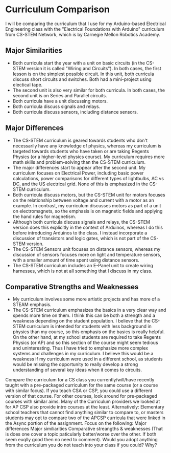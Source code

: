 # Curriculum Comparison
I will be comparing the curriculum that I use for my Arduino-based Electrical Engineering class with the "Electrical Foundations with Arduino" curriculum from CS-STEM Network, which is by Carnegie Mellon Robotics Academy.

## Major Similarities
* Both curricula start the year with a unit on basic circuits (in the CS-STEM version it is called "Wiring and Circuits"). In both cases, the first lesson is on the simplest possible circuit. In this unit, both curricula discuss short circuits and switches. Both had a mini-project using electical tape.
* The second unit is also very similar for both curricula. In both cases, the second unit is on Series and Parallel circuits.
* Both curricula have a unit discussing motors.
* Both curricula discuss signals and relays.
* Both curricula discuss sensors, including distance sensors.

## Major Differences
* The CS-STEM curriculum is geared towards students who don't necessarily have any knowledge of physics, whereas my curriculum is targeted towards students who have taken or are taking Regents Physics (or a higher-level physics course). My curriculum requires more math skills and problem-solving than the CS-STEM curriculum.
* The major differences start to appear after the second unit. My curriculum focuses on Electrical Power, including basic power calculations, power comparisons for different types of lightbulbs, AC vs DC, and the US electrical grid. None of this is emphasized in the CS-STEM curriculum.
* Both curricula discuss motors, but the CS-STEM unit for motors focuses on the relationship between voltage and current with a motor as an example. In contrast, my curriculum discusses motors as part of a unit on electromagnets, so the emphasis is on magnetic fields and applying the hand rules for magnetism.
* Although both curricula discuss signals and relays, the CS-STEM version does this explicitly in the context of Arduinos, whereas I do this before introducing Arduinos to the class. I instead incorporate a discussion of transistors and logic gates, which is not part of the CS-STEM version.
* The CS-STEM Sensors unit focuses on distance sensors, whereas my discussion of sensors focuses more on light and temperature sensors, with a smaller amount of time spent using distance sensors.
* The CS-STEM curriculum includes an E-Panel unit to create wiring harnesses, which is not at all something that I discuss in my class.

## Comparative Strengths and Weaknesses
* My curriculum involves some more artistic projects and has more of a STEAM emphasis.
* The CS-STEM curriculum emphasizes the basics in a very clear way and spends more time on them. I think this can be both a strength and a weakness depending on the student population. I believe that the CS-STEM curriculum is intended for students with less background in physics than my course, so this emphasis on the basics is really helpful. On the other hand, at my school students are required to take Regents Physics (or AP) and so this section of the course might seem tedious and uninteresting. Thus I have tried to emphasize more complex systems and challenges in my curriculum. I believe this would be a weakness if my curriculum were used in a different school, as students would be missing the opportunity to really develop a strong understanding of several key ideas when it comes to circuits.




Compare the curriculum for a CS class you currently/will/have recently taught with a pre-packaged curriculum for the same course (or a course with similar focus).
If you teach CSA or CSP, you could use a different version of that course.
For other courses, look around for pre-packaged courses with similar aims. Many of the Curriculum providers we looked at for AP CSP also provide intro courses at the least.
Alternatively: Elementary school teachers that cannot find anything similar to compare to, or masters students may opt to compare two of the APCSP curricula that were linked in the Async portion of the assignment.
Focus on the following:
Major differences
Major similiarities
Comparative streangths & weaknesses (That is does one cover a topic paticularly better/worse over the other. If both seem euqlly good then no need to comment).
Would you adopt anything from the curriculum you do not teach into your class if you could? Why?

